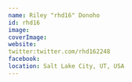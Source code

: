 ```yaml
---
name: Riley "rhd16" Donoho
id: rhd16
image:
coverImage:
website:
twitter:twitter.com/rhd162248
facebook:
location: Salt Lake City, UT, USA
---
```

